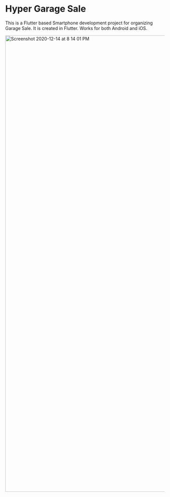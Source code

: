# Hyper Garage Sale

This is a Flutter based Smartphone development project for organizing Garage Sale. It is created in Flutter. Works for both Android and iOS.

<img width="1440" alt="Screenshot 2020-12-14 at 8 14 01 PM" src="https://user-images.githubusercontent.com/54451256/102170341-fdb50b00-3e48-11eb-8ea6-93f91008eb53.png">

